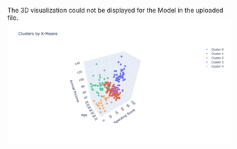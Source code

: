 The 3D visualization could not be displayed for the Model in the uploaded file.
![Image](https://github.com/Fmalk0202/Mall-Customer-Segmentation/blob/main/3D%20Visualization.png)
